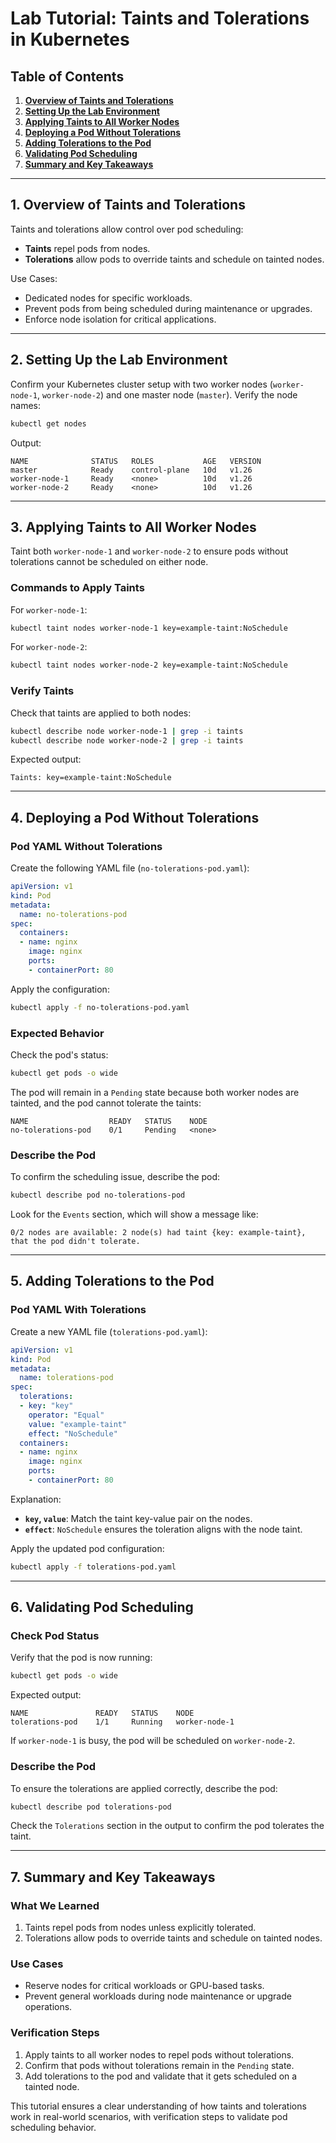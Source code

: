 # Lab Tutorial: Taints and Tolerations in Kubernetes

## Table of Contents
1. [**Overview of Taints and Tolerations**](#overview-of-taints-and-tolerations)
2. [**Setting Up the Lab Environment**](#setting-up-the-lab-environment)
3. [**Applying Taints to All Worker Nodes**](#applying-taints-to-all-worker-nodes)
4. [**Deploying a Pod Without Tolerations**](#deploying-a-pod-without-tolerations)
5. [**Adding Tolerations to the Pod**](#adding-tolerations-to-the-pod)
6. [**Validating Pod Scheduling**](#validating-pod-scheduling)
7. [**Summary and Key Takeaways**](#summary-and-key-takeaways)

---

## 1. Overview of Taints and Tolerations

Taints and tolerations allow control over pod scheduling:
- **Taints** repel pods from nodes.
- **Tolerations** allow pods to override taints and schedule on tainted nodes.

Use Cases:
- Dedicated nodes for specific workloads.
- Prevent pods from being scheduled during maintenance or upgrades.
- Enforce node isolation for critical applications.

---

## 2. Setting Up the Lab Environment

Confirm your Kubernetes cluster setup with two worker nodes (`worker-node-1`, `worker-node-2`) and one master node (`master`). Verify the node names:

```bash
kubectl get nodes
```

Output:
```plaintext
NAME              STATUS   ROLES           AGE   VERSION
master            Ready    control-plane   10d   v1.26
worker-node-1     Ready    <none>          10d   v1.26
worker-node-2     Ready    <none>          10d   v1.26
```

---

## 3. Applying Taints to All Worker Nodes

Taint both `worker-node-1` and `worker-node-2` to ensure pods without tolerations cannot be scheduled on either node.

### **Commands to Apply Taints**
For `worker-node-1`:
```bash
kubectl taint nodes worker-node-1 key=example-taint:NoSchedule
```

For `worker-node-2`:
```bash
kubectl taint nodes worker-node-2 key=example-taint:NoSchedule
```

### **Verify Taints**
Check that taints are applied to both nodes:

```bash
kubectl describe node worker-node-1 | grep -i taints
kubectl describe node worker-node-2 | grep -i taints
```

Expected output:
```plaintext
Taints: key=example-taint:NoSchedule
```

---

## 4. Deploying a Pod Without Tolerations

### **Pod YAML Without Tolerations**

Create the following YAML file (`no-tolerations-pod.yaml`):

```yaml
apiVersion: v1
kind: Pod
metadata:
  name: no-tolerations-pod
spec:
  containers:
  - name: nginx
    image: nginx
    ports:
    - containerPort: 80
```

Apply the configuration:

```bash
kubectl apply -f no-tolerations-pod.yaml
```

### **Expected Behavior**

Check the pod's status:

```bash
kubectl get pods -o wide
```

The pod will remain in a `Pending` state because both worker nodes are tainted, and the pod cannot tolerate the taints:

```plaintext
NAME                  READY   STATUS    NODE
no-tolerations-pod    0/1     Pending   <none>
```

### **Describe the Pod**

To confirm the scheduling issue, describe the pod:

```bash
kubectl describe pod no-tolerations-pod
```

Look for the `Events` section, which will show a message like:
```plaintext
0/2 nodes are available: 2 node(s) had taint {key: example-taint}, that the pod didn't tolerate.
```

---

## 5. Adding Tolerations to the Pod

### **Pod YAML With Tolerations**

Create a new YAML file (`tolerations-pod.yaml`):

```yaml
apiVersion: v1
kind: Pod
metadata:
  name: tolerations-pod
spec:
  tolerations:
  - key: "key"
    operator: "Equal"
    value: "example-taint"
    effect: "NoSchedule"
  containers:
  - name: nginx
    image: nginx
    ports:
    - containerPort: 80
```

Explanation:
- **`key`, `value`**: Match the taint key-value pair on the nodes.
- **`effect`**: `NoSchedule` ensures the toleration aligns with the node taint.

Apply the updated pod configuration:

```bash
kubectl apply -f tolerations-pod.yaml
```

---

## 6. Validating Pod Scheduling

### **Check Pod Status**

Verify that the pod is now running:

```bash
kubectl get pods -o wide
```

Expected output:
```plaintext
NAME               READY   STATUS    NODE
tolerations-pod    1/1     Running   worker-node-1
```

If `worker-node-1` is busy, the pod will be scheduled on `worker-node-2`.

### **Describe the Pod**

To ensure the tolerations are applied correctly, describe the pod:

```bash
kubectl describe pod tolerations-pod
```

Check the `Tolerations` section in the output to confirm the pod tolerates the taint.

---

## 7. Summary and Key Takeaways

### **What We Learned**
1. Taints repel pods from nodes unless explicitly tolerated.
2. Tolerations allow pods to override taints and schedule on tainted nodes.

### **Use Cases**
- Reserve nodes for critical workloads or GPU-based tasks.
- Prevent general workloads during node maintenance or upgrade operations.

### **Verification Steps**
1. Apply taints to all worker nodes to repel pods without tolerations.
2. Confirm that pods without tolerations remain in the `Pending` state.
3. Add tolerations to the pod and validate that it gets scheduled on a tainted node.

This tutorial ensures a clear understanding of how taints and tolerations work in real-world scenarios, with verification steps to validate pod scheduling behavior.
